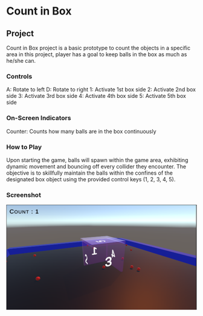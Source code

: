 # Count in Box

## Project
Count in Box project is a basic prototype to count the objects in a specific area
in this project, player has a goal to keep balls in the box as much as he/she can.

### Controls
A: Rotate to left
D: Rotate to right
1: Activate 1st box side
2: Activate 2nd box side
3: Activate 3rd box side
4: Activate 4th box side
5: Activate 5th box side

### On-Screen Indicators
Counter: Counts how many balls are in the box continuously

### How to Play
Upon starting the game, balls will spawn within the game area, exhibiting dynamic movement and bouncing off every collider they encounter. The objective is to skillfully maintain the balls within the confines of the designated box object using the provided control keys (1, 2, 3, 4, 5).

### Screenshot
![Count-in-Box](images/ss.png)
